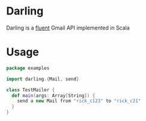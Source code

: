 # Darling

Darling is a [fluent](https://martinfowler.com/bliki/FluentInterface.html) Gmail API implemented in Scala

# Usage

```Scala
package examples

import darling.{Mail, send}

class TestMailer {
  def main(args: Array[String]) {
    send a new Mail from "rick_c123" to "rick_c21"
  }
}
```